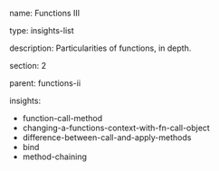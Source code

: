 name: Functions III

type: insights-list

description: Particularities of functions, in depth.

section: 2

parent: functions-ii

insights:
  - function-call-method
  - changing-a-functions-context-with-fn-call-object
  - difference-between-call-and-apply-methods
  - bind
  - method-chaining
